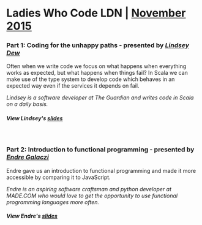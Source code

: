 # Ladies Who Code LDN | [November 2015](http://www.meetup.com/Ladies-Who-Code-UK/events/226058341/)


### Part 1: Coding for the unhappy paths - presented by [_Lindsey Dew_](http://www.theguardian.com/profile/lindsey-dew)

Often when we write code we focus on what happens when everything works as expected, but what happens when things fail? In Scala we can make use of the type system to develop code which behaves in an expected way even if the services it depends on fail.

_Lindsey is a software developer at The Guardian and writes code in Scala on a daily basis._

##### View Lindsey's [slides](https://s3-eu-west-1.amazonaws.com/coding-for-unhappy-paths/index.html#/)

</br>

### Part 2: Introduction to functional programming - presented by [_Endre Galaczi_](https://twitter.com/galacziendre)

Endre gave us an introduction to functional programming and made it more accessible by comparing it to JavaScript.

_Endre is an aspiring software craftsman and python developer at MADE.COM who would love to get the opportunity to use functional programming languages more often._

##### View Endre's [slides](https://gist.github.com/chiller/55c895de9c2a6b6ff3d6)
